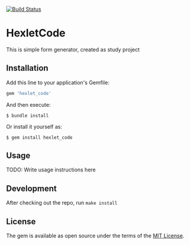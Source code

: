 [![Build Status](https://app.travis-ci.com/k-a-b/rails-project-lvl1.svg?branch=master)](https://app.travis-ci.com/k-a-b/rails-project-lvl1)
# HexletCode

This is simple form generator, created as study project

## Installation

Add this line to your application's Gemfile:

```ruby
gem 'hexlet_code'
```

And then execute:

    $ bundle install

Or install it yourself as:

    $ gem install hexlet_code

## Usage

TODO: Write usage instructions here

## Development

After checking out the repo, run `make install`

## License

The gem is available as open source under the terms of the [MIT License](https://opensource.org/licenses/MIT).
